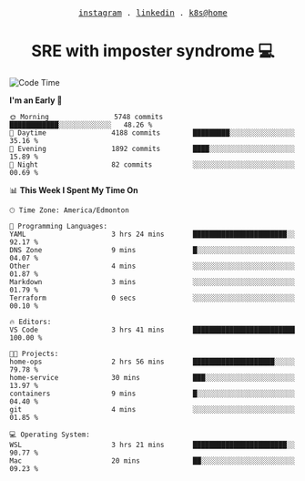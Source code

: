 <p align="center">
  <samp>
    <a href="https://www.instagram.com/lildrunkensmurf/">instagram</a> .
    <a href="https://www.linkedin.com/in/joryirving/">linkedin</a> .
    <a href="https://github.com/joryirving/k3s-home-cluster">k8s@home</a>
  </samp>
</p>

<h1 align="center">
  SRE with imposter syndrome 💻
</h1>

<!--START_SECTION:waka-->
![Code Time](http://img.shields.io/badge/Code%20Time-128%20hrs%2030%20mins-blue)

**I'm an Early 🐤** 

```text
🌞 Morning                5748 commits        ████████████░░░░░░░░░░░░░   48.26 % 
🌆 Daytime                4188 commits        █████████░░░░░░░░░░░░░░░░   35.16 % 
🌃 Evening                1892 commits        ████░░░░░░░░░░░░░░░░░░░░░   15.89 % 
🌙 Night                  82 commits          ░░░░░░░░░░░░░░░░░░░░░░░░░   00.69 % 
```


📊 **This Week I Spent My Time On** 

```text
🕑︎ Time Zone: America/Edmonton

💬 Programming Languages: 
YAML                     3 hrs 24 mins       ███████████████████████░░   92.17 % 
DNS Zone                 9 mins              █░░░░░░░░░░░░░░░░░░░░░░░░   04.07 % 
Other                    4 mins              ░░░░░░░░░░░░░░░░░░░░░░░░░   01.87 % 
Markdown                 3 mins              ░░░░░░░░░░░░░░░░░░░░░░░░░   01.79 % 
Terraform                0 secs              ░░░░░░░░░░░░░░░░░░░░░░░░░   00.10 % 

🔥 Editors: 
VS Code                  3 hrs 41 mins       █████████████████████████   100.00 % 

🐱‍💻 Projects: 
home-ops                 2 hrs 56 mins       ████████████████████░░░░░   79.78 % 
home-service             30 mins             ███░░░░░░░░░░░░░░░░░░░░░░   13.97 % 
containers               9 mins              █░░░░░░░░░░░░░░░░░░░░░░░░   04.40 % 
git                      4 mins              ░░░░░░░░░░░░░░░░░░░░░░░░░   01.85 % 

💻 Operating System: 
WSL                      3 hrs 21 mins       ███████████████████████░░   90.77 % 
Mac                      20 mins             ██░░░░░░░░░░░░░░░░░░░░░░░   09.23 % 
```


<!--END_SECTION:waka-->